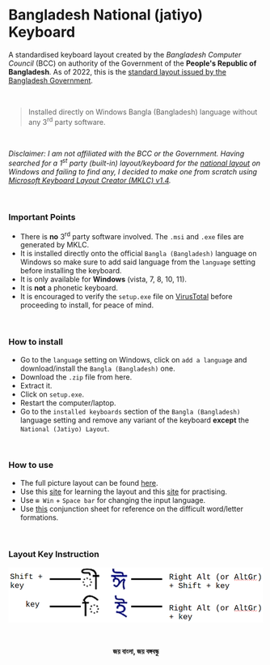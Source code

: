 # Bangladesh National (jatiyo) Keyboard

A standardised keyboard layout created by the _Bangladesh Computer Council_ (BCC) on authority of the Government of the **People's Republic of Bangladesh**. As of 2022, this is the [standard layout issued by the Bangladesh Government](https://bcc.gov.bd/site/page/74683337-931a-4344-ab00-34cf2527acc6/Bangla-Language-Project).

</br>

> Installed directly on Windows Bangla (Bangladesh) language without any 3<sup>rd</sup> party software.

</br>

*Disclaimer: I am not affiliated with the BCC or the Government. Having searched for a 1<sup>st</sup> party (built-in) layout/keyboard for the [national layout](https://upload.wikimedia.org/wikipedia/commons/thumb/b/b9/KB-Bengali-Jatiyo.svg/1200px-KB-Bengali-Jatiyo.svg.png) on Windows and failing to find any, I decided to make one from scratch using [Microsoft Keyboard Layout Creator (MKLC) v1.4](https://www.microsoft.com/en-us/download/details.aspx?id=102134).*

</br>

### Important Points
- There is **no** 3<sup>rd</sup> party software involved. The `.msi` and `.exe` files are generated by MKLC.
- It is installed directly onto the official `Bangla (Bangladesh)` language on Windows so make sure to add said language from the `language` setting before installing the keyboard.
- It is only available for **Windows** (vista, 7, 8, 10, 11).
- It is **not** a phonetic keyboard.
- It is encouraged to verify the `setup.exe` file on [VirusTotal](https://www.virustotal.com/gui/home/upload) before proceeding to install, for peace of mind.

</br>

### How to install
- Go to the `language` setting on Windows, click on `add a language` and download/install the `Bangla (Bangladesh)` one.
- Download the `.zip` file from here.
- Extract it.
- Click on `setup.exe`.
- Restart the computer/laptop.
- Go to the `installed keyboards` section of the `Bangla (Bangladesh)` language setting and remove any variant of the keyboard **except** the `National (Jatiyo) Layout`.

</br>

### How to use
- The full picture layout can be found [here](https://upload.wikimedia.org/wikipedia/commons/thumb/b/b9/KB-Bengali-Jatiyo.svg/1200px-KB-Bengali-Jatiyo.svg.png).
- Use this [site](https://www.typingstudy.com/bn-bengali-3/lesson/1) for learning the layout and this [site](https://10fastfingers.com/typing-test/bengali) for practising.
- Use `⊞ Win` + `Space bar` for changing the input language.
- Use [this](https://github.com/WhiteHades/bangladesh-national-jatiyo-keyboard/blob/main/images/Bangla_Conjunction_Lists.pdf) conjunction sheet for reference on the difficult word/letter formations.

</br>

### Layout Key Instruction 
<kbd>![layout_key_instruction](images/layout_key_instruction.png)</kbd>

</br>

<div align="center">

**জয় বাংলা, জয় বঙ্গবন্ধু**
